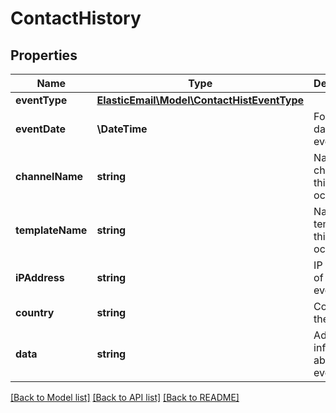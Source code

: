 # ContactHistory

## Properties
Name | Type | Description | Notes
------------ | ------------- | ------------- | -------------
**eventType** | [**ElasticEmail\Model\ContactHistEventType**](ContactHistEventType.md) |  | [optional] 
**eventDate** | **\DateTime** | Formatted date of event. | [optional] 
**channelName** | **string** | Name of channel this event occured on | [optional] 
**templateName** | **string** | Name of template this event occured on | [optional] 
**iPAddress** | **string** | IP Address of the event. | [optional] 
**country** | **string** | Country of the event. | [optional] 
**data** | **string** | Additional information about the event | [optional] 

[[Back to Model list]](../README.md#documentation-for-models) [[Back to API list]](../README.md#documentation-for-api-endpoints) [[Back to README]](../README.md)


